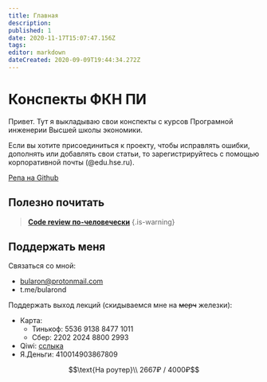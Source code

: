```yaml
---
title: Главная
description: 
published: 1
date: 2020-11-17T15:07:47.156Z
tags: 
editor: markdown
dateCreated: 2020-09-09T19:44:34.272Z
---
```


# Конспекты ФКН ПИ
Привет. Тут я выкладываю свои конспекты с курсов Програмной инженерии Высшей школы экономики.

Если вы хотите присоединиться к проекту, чтобы исправлять ошибки, дополнять или добавлять свои статьи, то зарегистрируйтесь с помощью корпоративной почты (@edu.hse.ru).

[Репа на Github](https://github.com/bularond/HSE_SE_WIKI)

## Полезно почитать

> **[Code review по-человечески](https://habr.com/ru/post/340550/)**
{.is-warning}


## Поддержать меня

Связаться со мной:
- bularon@protonmail.com
- t.me/bularond

Поддержать выход лекций (скидываемся мне на ~~мерч~~ железки):
- Карта: 
	- Тинькоф: 5536 9138 8477 1011
  - Сбер: 2202 2024 8800 2993
- Qiwi: [сслыка](https://qiwi.com/payment/form/99?extra[%27account%27]=79855218196)
- Я.Деньги: 410014903867809

$$\text{На роутер}\\ 2667₽ / 4000₽$$
  